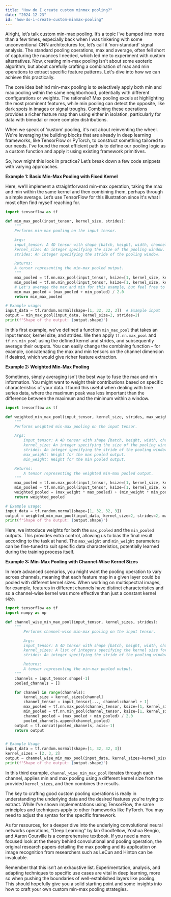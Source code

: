 ```yaml
---
title: "How do I create custom minmax pooling?"
date: "2024-12-23"
id: "how-do-i-create-custom-minmax-pooling"
---
```


Alright, let’s talk custom min-max pooling. It’s a topic I’ve bumped into more than a few times, especially back when I was tinkering with some unconventional CNN architectures for, let’s call it ‘non-standard’ signal analysis. The standard pooling operations, max and average, often fell short of capturing the nuances I needed, which led me to experiment with custom alternatives. Now, creating min-max pooling isn't about some esoteric algorithm, but about carefully crafting a combination of max and min operations to extract specific feature patterns. Let's dive into how we can achieve this practically.

The core idea behind min-max pooling is to selectively apply both min and max pooling within the same neighborhood, potentially with different configurations or weights. The rationale? Max pooling excels at highlighting the most prominent features, while min pooling can detect the opposite, like dark spots in images or signal troughs. Combining these operations provides a richer feature map than using either in isolation, particularly for data with bimodal or more complex distributions.

When we speak of ‘custom’ pooling, it's not about reinventing the wheel. We're leveraging the building blocks that are already in deep learning frameworks, like TensorFlow or PyTorch, to construct something tailored to our needs. I've found the most efficient path is to define our pooling logic as a custom function and apply it using existing framework primitives.

So, how might this look in practice? Let’s break down a few code snippets with varying approaches.

**Example 1: Basic Min-Max Pooling with Fixed Kernel**

Here, we'll implement a straightforward min-max operation, taking the max and min within the same kernel and then combining them, perhaps through a simple average. Let’s use TensorFlow for this illustration since it's what I most often find myself reaching for.

```python
import tensorflow as tf

def min_max_pool(input_tensor, kernel_size, strides):
    """
    Performs min-max pooling on the input tensor.

    Args:
    input_tensor: A 4D tensor with shape [batch, height, width, channels].
    kernel_size: An integer specifying the size of the pooling window.
    strides: An integer specifying the stride of the pooling window.

    Returns:
    A tensor representing the min-max pooled output.
    """
    max_pooled = tf.nn.max_pool(input_tensor, ksize=[1, kernel_size, kernel_size, 1], strides=[1, strides, strides, 1], padding='VALID')
    min_pooled = tf.nn.min_pool(input_tensor, ksize=[1, kernel_size, kernel_size, 1], strides=[1, strides, strides, 1], padding='VALID')
    # Let's average the max and min for this example, but feel free to apply other combinations
    min_max_pooled = (max_pooled + min_pooled) / 2.0
    return min_max_pooled

# Example usage:
input_data = tf.random.normal(shape=[1, 32, 32, 3])  # Example input
output = min_max_pool(input_data, kernel_size=2, strides=2)
print(f"Shape of the output: {output.shape}")
```

In this first example, we’ve defined a function `min_max_pool` that takes an input tensor, kernel size, and strides. We then apply `tf.nn.max_pool` and `tf.nn.min_pool` using the defined kernel and strides, and subsequently average their outputs. You can easily change the combining function – for example, concatenating the max and min tensors on the channel dimension if desired, which would give richer feature extraction.

**Example 2: Weighted Min-Max Pooling**

Sometimes, simply averaging isn't the best way to fuse the max and min information. You might want to weight their contributions based on specific characteristics of your data. I found this useful when dealing with time series data, where the maximum peak was less important than the difference between the maximum and the minimum within a window.

```python
import tensorflow as tf

def weighted_min_max_pool(input_tensor, kernel_size, strides, max_weight=0.6, min_weight=0.4):
    """
    Performs weighted min-max pooling on the input tensor.

    Args:
        input_tensor: A 4D tensor with shape [batch, height, width, channels].
        kernel_size: An integer specifying the size of the pooling window.
        strides: An integer specifying the stride of the pooling window.
        max_weight: Weight for the max pooled output.
        min_weight: Weight for the min pooled output.

    Returns:
        A tensor representing the weighted min-max pooled output.
    """
    max_pooled = tf.nn.max_pool(input_tensor, ksize=[1, kernel_size, kernel_size, 1], strides=[1, strides, strides, 1], padding='VALID')
    min_pooled = tf.nn.min_pool(input_tensor, ksize=[1, kernel_size, kernel_size, 1], strides=[1, strides, strides, 1], padding='VALID')
    weighted_pooled = (max_weight * max_pooled) + (min_weight * min_pooled)
    return weighted_pooled

# Example usage:
input_data = tf.random.normal(shape=[1, 32, 32, 3])
output = weighted_min_max_pool(input_data, kernel_size=2, strides=2, max_weight=0.7, min_weight=0.3)
print(f"Shape of the output: {output.shape}")
```

Here, we introduce weights for both the `max_pooled` and the `min_pooled` outputs. This provides extra control, allowing us to bias the final result according to the task at hand. The `max_weight` and `min_weight` parameters can be fine-tuned to suit specific data characteristics, potentially learned during the training process itself.

**Example 3: Min-Max Pooling with Channel-Wise Kernel Sizes**

In more advanced scenarios, you might want the pooling operation to vary across channels, meaning that each feature map in a given layer could be pooled with different kernel sizes. When working on multispectral images, for example, features in different channels have distinct characteristics and so a channel-wise kernel was more effective than just a constant kernel size.

```python
import tensorflow as tf
import numpy as np

def channel_wise_min_max_pool(input_tensor, kernel_sizes, strides):
    """
        Performs channel-wise min-max pooling on the input tensor.

        Args:
        input_tensor: A 4D tensor with shape [batch, height, width, channels].
        kernel_sizes: A list of integers specifying the kernel size for each channel.
        strides: An integer specifying the stride of the pooling window.

        Returns:
        A tensor representing the min-max pooled output.
    """
    channels = input_tensor.shape[-1]
    pooled_channels = []

    for channel in range(channels):
        kernel_size = kernel_sizes[channel]
        channel_tensor = input_tensor[..., channel:channel + 1]
        max_pooled = tf.nn.max_pool(channel_tensor, ksize=[1, kernel_size, kernel_size, 1], strides=[1, strides, strides, 1], padding='VALID')
        min_pooled = tf.nn.min_pool(channel_tensor, ksize=[1, kernel_size, kernel_size, 1], strides=[1, strides, strides, 1], padding='VALID')
        channel_pooled = (max_pooled + min_pooled) / 2.0
        pooled_channels.append(channel_pooled)
    output = tf.concat(pooled_channels, axis=-1)
    return output


# Example Usage
input_data = tf.random.normal(shape=[1, 32, 32, 3])
kernel_sizes = [2, 3, 2]
output = channel_wise_min_max_pool(input_data, kernel_sizes=kernel_sizes, strides=2)
print(f"Shape of the output: {output.shape}")
```

In this third example, `channel_wise_min_max_pool` iterates through each channel, applies min and max pooling using a different kernel size from the provided `kernel_sizes`, and then combines the results.

The key to crafting good custom pooling operations is really in understanding the underlying data and the desired features you're trying to extract. While I’ve shown implementations using TensorFlow, the same principles and techniques apply to other frameworks like PyTorch. You may need to adjust the syntax for the specific framework.

As for resources, for a deeper dive into the underlying convolutional neural networks operations, "Deep Learning" by Ian Goodfellow, Yoshua Bengio, and Aaron Courville is a comprehensive textbook. If you need a more focused look at the theory behind convolutional and pooling operation, the original research papers detailing the max pooling and its application on image recognition from researchers such as LeCun and Hinton can be invaluable.

Remember that this isn’t an exhaustive list. Experimentation, analysis, and adapting techniques to specific use cases are vital in deep learning, more so when pushing the boundaries of well-established layers like pooling. This should hopefully give you a solid starting point and some insights into how to craft your own custom min-max pooling strategies.
